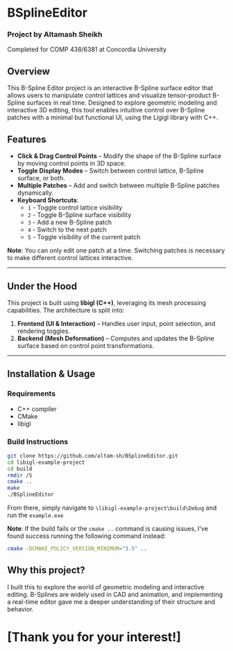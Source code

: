 ﻿# BSplineEditor

### Project by Altamash Sheikh 
Completed for COMP 438/6381 at Concordia University

## Overview  
This B-Spline Editor project is an interactive B-Spline surface editor that allows users to manipulate control lattices and visualize tensor-product B-Spline surfaces in real time. Designed to explore geometric modeling and interactive 3D editing, this tool enables intuitive control over B-Spline patches with a minimal but functional UI, using the Ligigl library with C++.

## Features  
- **Click & Drag Control Points** – Modify the shape of the B-Spline surface by moving control points in 3D space.  
- **Toggle Display Modes** – Switch between control lattice, B-Spline surface, or both.  
- **Multiple Patches** – Add and switch between multiple B-Spline patches dynamically.  
- **Keyboard Shortcuts**:
  - `1` - Toggle control lattice visibility  
  - `2` - Toggle B-Spline surface visibility  
  - `3` - Add a new B-Spline patch  
  - `4` - Switch to the next patch  
  - `5` - Toggle visibility of the current patch  

**Note**: You can only edit one patch at a time. Switching patches is necessary to make different control lattices interactive.

---

## Under the Hood  
This project is built using **libigl (C++)**, leveraging its mesh processing capabilities. The architecture is split into:  
1. **Frontend (UI & Interaction)** – Handles user input, point selection, and rendering toggles.  
2. **Backend (Mesh Deformation)** – Computes and updates the B-Spline surface based on control point transformations.

---

## Installation & Usage  

### Requirements  
- C++ compiler  
- CMake  
- libigl  

### Build Instructions  
```sh
git clone https://github.com/altam-sh/BSplineEditor.git
cd libigl-example-project
cd build
rmdir /S
cmake ..
make
./BSplineEditor
```
From there, simply navigate to `\libigl-example-project\build\Debug` and run the `example.exe`

**Note**: If the build fails or the `cmake ..` command is causing issues, I've found success running the following command instead:
```sh
cmake -DCMAKE_POLICY_VERSION_MINIMUM="3.5" ..
```

## Why this project?
I built this to explore the world of geometric modeling and interactive editing. B-Splines are widely used in CAD and animation, and implementing a real-time editor gave me a deeper understanding of their structure and behavior.

# [Thank you for your interest!]
